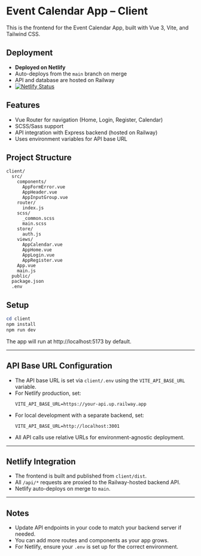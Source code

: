 # Event Calendar App – Client

This is the frontend for the Event Calendar App, built with Vue 3, Vite, and Tailwind CSS.

## Deployment

- **Deployed on Netlify**
- Auto-deploys from the `main` branch on merge
- API and database are hosted on Railway
- [![Netlify Status](https://api.netlify.com/api/v1/badges/7e49c57e-3cc8-48c1-bb94-9ed175fe5c82/deploy-status)](https://app.netlify.com/projects/nw-event-calendar-app-client/deploys)

## Features

- Vue Router for navigation (Home, Login, Register, Calendar)
- SCSS/Sass support
- API integration with Express backend (hosted on Railway)
- Uses environment variables for API base URL

## Project Structure

```
client/
  src/
    components/
      AppFormError.vue
      AppHeader.vue
      AppInputGroup.vue
    router/
      index.js
    scss/
      _common.scss
      main.scss
    store/
      auth.js
    views/
      AppCalendar.vue
      AppHome.vue
      AppLogin.vue
      AppRegister.vue
    App.vue
    main.js
  public/
  package.json
  .env
```

## Setup

```powershell
cd client
npm install
npm run dev
```

The app will run at http://localhost:5173 by default.

---

## API Base URL Configuration

- The API base URL is set via `client/.env` using the `VITE_API_BASE_URL` variable.
- For Netlify production, set:
  ```
  VITE_API_BASE_URL=https://your-api.up.railway.app
  ```
- For local development with a separate backend, set:
  ```
  VITE_API_BASE_URL=http://localhost:3001
  ```
- All API calls use relative URLs for environment-agnostic deployment.

---

## Netlify Integration

- The frontend is built and published from `client/dist`.
- All `/api/*` requests are proxied to the Railway-hosted backend API.
- Netlify auto-deploys on merge to `main`.

---

## Notes

- Update API endpoints in your code to match your backend server if needed.
- You can add more routes and components as your app grows.
- For Netlify, ensure your `.env` is set up for the correct environment.
